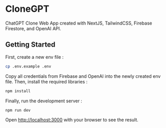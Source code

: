 # CloneGPT

ChatGPT Clone Web App created with NextJS, TailwindCSS, Firebase Firestore, and OpenAI API.

## Getting Started

First, create a new env file :

```bash
cp .env.example .env
```

Copy all credentials from Firebase and OpenAI into the newly created env file.
Then, install the required libraries :

```bash
npm install
```

Finally, run the development server :

```bash
npm run dev
```

Open [http://localhost:3000](http://localhost:3000) with your browser to see the result.
